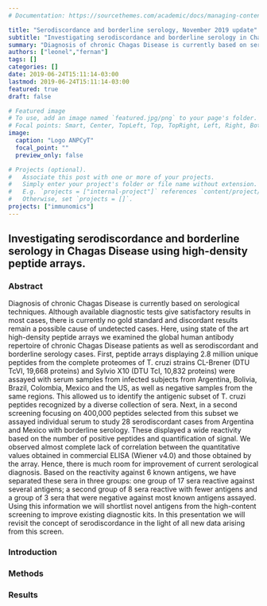 ```yaml
---
# Documentation: https://sourcethemes.com/academic/docs/managing-content/

title: "Serodiscordance and borderline serology, November 2019 update"
subtitle: "Investigating serodiscordance and borderline serology in Chagas Disease using high-density peptide arrays."
summary: "Diagnosis of chronic Chagas Disease is currently based on serological techniques. Although available diagnostic tests give satisfactory results in most cases, there is currently no gold standard and discordant results remain a possible cause of undetected cases. Here, using state of the art high-density peptide arrays we examined the global human antibody repertoire of chronic Chagas Disease patients as well as serodiscordant and borderline serology cases. First, peptide arrays displaying 2.8 million unique peptides from the complete proteomes of T. cruzi strains CL-Brener (DTU TcVI, 19,668 proteins) and Sylvio X10 (DTU TcI, 10,832 proteins) were assayed with serum samples from infected subjects from Argentina, Bolivia, Brazil, Colombia, Mexico and the US, as well as negative samples from the same regions. This allowed us to identify the antigenic subset of T. cruzi peptides recognized by a diverse collection of sera. Next, in a second screening focusing on 400,000 peptides selected from this subset we assayed individual serum to study 28 serodiscordant cases from Argentina and Mexico with borderline serology. These displayed a wide reactivity based on the number of positive peptides and quantification of signal. We observed almost complete lack of correlation between the quantitative values obtained in commercial ELISA (Wiener v4.0) and those obtained by the array. Hence, there is much room for improvement of current serological diagnosis. Based on the reactivity against 6 known antigens, we have separated these sera in three groups: one group of 17 sera reactive against several antigens; a second group of 8 sera reactive with fewer antigens and a group of 3 sera that were negative against most known antigens assayed. Using this information we will shortlist novel antigens from the high-content screening to improve existing diagnostic kits. In this presentation we will revisit the concept of serodiscordance in the light of all new data arising from this screen."
authors: ["leonel","fernan"]
tags: []
categories: []
date: 2019-06-24T15:11:14-03:00
lastmod: 2019-06-24T15:11:14-03:00
featured: true
draft: false

# Featured image
# To use, add an image named `featured.jpg/png` to your page's folder.
# Focal points: Smart, Center, TopLeft, Top, TopRight, Left, Right, BottomLeft, Bottom, BottomRight.
image:
  caption: "Logo ANPCyT"
  focal_point: ""
  preview_only: false

# Projects (optional).
#   Associate this post with one or more of your projects.
#   Simply enter your project's folder or file name without extension.
#   E.g. `projects = ["internal-project"]` references `content/project/deep-learning/index.md`.
#   Otherwise, set `projects = []`.
projects: ["immunomics"]
---
```


## Investigating serodiscordance and borderline serology in Chagas Disease using high-density peptide arrays.

### Abstract

Diagnosis of chronic Chagas Disease is currently based on serological techniques. Although available diagnostic tests give satisfactory results in most cases, there is currently no gold standard and discordant results remain a possible cause of undetected cases. Here, using state of the art high-density peptide arrays we examined the global human antibody repertoire of chronic Chagas Disease patients as well as serodiscordant and borderline serology cases. First, peptide arrays displaying 2.8 million unique peptides from the complete proteomes of T. cruzi strains CL-Brener (DTU TcVI, 19,668 proteins) and Sylvio X10 (DTU TcI, 10,832 proteins) were assayed with serum samples from infected subjects from Argentina, Bolivia, Brazil, Colombia, Mexico and the US, as well as negative samples from the same regions. This allowed us to identify the antigenic subset of T. cruzi peptides recognized by a diverse collection of sera. Next, in a second screening focusing on 400,000 peptides selected from this subset we assayed individual serum to study 28 serodiscordant cases from Argentina and Mexico with borderline serology. These displayed a wide reactivity based on the number of positive peptides and quantification of signal. We observed almost complete lack of correlation between the quantitative values obtained in commercial ELISA (Wiener v4.0) and those obtained by the array. Hence, there is much room for improvement of current serological diagnosis. Based on the reactivity against 6 known antigens, we have separated these sera in three groups: one group of 17 sera reactive against several antigens; a second group of 8 sera reactive with fewer antigens and a group of 3 sera that were negative against most known antigens assayed. Using this information we will shortlist novel antigens from the high-content screening to improve existing diagnostic kits. In this presentation we will revisit the concept of serodiscordance in the light of all new data arising from this screen.

### Introduction

### Methods

### Results


